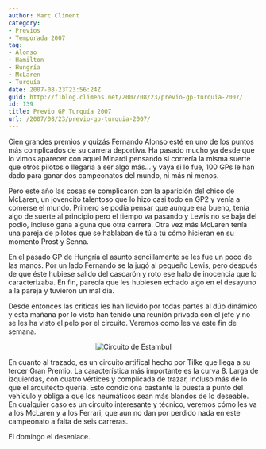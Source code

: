 ```yaml
---
author: Marc Climent
category:
- Previos
- Temporada 2007
tag:
- Alonso
- Hamilton
- Hungría
- McLaren
- Turquía
date: 2007-08-23T23:56:24Z
guid: http://f1blog.climens.net/2007/08/23/previo-gp-turquia-2007/
id: 139
title: Previo GP Turquía 2007
url: /2007/08/23/previo-gp-turquia-2007/
---
```


Cien grandes premios y quizás Fernando Alonso esté en uno de los puntos más complicados de su carrera deportiva. Ha pasado mucho ya desde que lo vimos aparecer con aquel Minardi pensando si correría la misma suerte que otros pilotos o llegaría a ser algo más&#8230; y vaya si lo fue, 100 GPs le han dado para ganar dos campeonatos del mundo, ni más ni menos.

Pero este año las cosas se complicaron con la aparición del chico de McLaren, un jovencito talentoso que lo hizo casi todo en GP2 y venía a comerse el mundo. Primero se podía pensar que aunque era bueno, tenía algo de suerte al principio pero el tiempo va pasando y Lewis no se baja del podio, incluso gana alguna que otra carrera. Otra vez más McLaren tenía una pareja de pilotos que se hablaban de tú a tú cómo hicieran en su momento Prost y Senna.

En el pasado GP de Hungría el asunto sencillamente se les fue un poco de las manos. Por un lado Fernando se la jugó al pequeño Lewis, pero después de que éste hubiese salido del cascarón y roto ese halo de inocencia que lo caracterizaba. En fin, parecía que les hubiesen echado algo en el desayuno a la pareja y tuvieron un mal dia.

Desde entonces las críticas les han llovido por todas partes al dúo dinámico y esta mañana por lo visto han tenido una reunión privada con el jefe y no se les ha visto el pelo por el circuito. Veremos como les va este fin de semana.

<p style="text-align: center">
  <img src="http://f1blog.climens.net/files/2007/08/turquia20071.png" alt="Circuito de Estambul" />
</p>

En cuanto al trazado, es un circuito artifical hecho por Tilke que llega a su tercer Gran Premio. La característica más importante es la curva 8. Larga de izquierdas, con cuatro vértices y complicada de trazar, incluso más de lo que el arquitecto quería. Esto condiciona bastante la puesta a punto del vehículo y obliga a que los neumáticos sean más blandos de lo deseable. En cualquier caso es un circuito interesante y técnico, veremos cómo les va a los McLaren y a los Ferrari, que aun no dan por perdido nada en este campeonato a falta de seis carreras.

El domingo el desenlace.